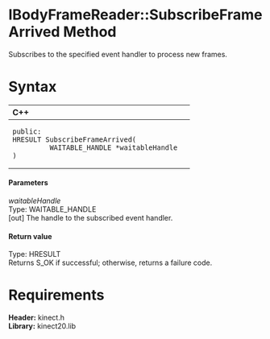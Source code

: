 IBodyFrameReader::SubscribeFrameArrived Method  
==============================================  

Subscribes to the specified event handler to process new frames. <span id="syntaxSection"></span>

Syntax  
======  

<table>
<colgroup>
<col width="100%" />
</colgroup>
<thead>
<tr class="header">
<th align="left">C++</th>
</tr>
</thead>
<tbody>
<tr class="odd">
<td align="left"><pre><code>public:  
HRESULT SubscribeFrameArrived(  
         WAITABLE_HANDLE *waitableHandle  
)</code></pre></td>
</tr>
</tbody>
</table>

<span id="ID4EG"></span>
#### Parameters  

*waitableHandle*    
Type: WAITABLE\_HANDLE  
[out] The handle to the subscribed event handler.  

<span id="ID4EP"></span>
#### Return value  

Type: HRESULT  
Returns S\_OK if successful; otherwise, returns a failure code.  

<span id="requirements"></span>

Requirements  
============  

**Header:** kinect.h  
**Library:** kinect20.lib  



<!--Please do not edit the data in the comment block below.-->
<!--
TOCTitle : SubscribeFrameArrived Method
RLTitle : IBodyFrameReader::SubscribeFrameArrived Method
KeywordK : SubscribeFrameArrived method
KeywordK : IBodyFrameReader::SubscribeFrameArrived method
KeywordF : IBodyFrameReader::SubscribeFrameArrived
KeywordF : SubscribeFrameArrived
KeywordF : Microsoft.Kinect.kinect.IBodyFrameReader.SubscribeFrameArrived(WAITABLE_HANDLE@)
KeywordA : M:Microsoft.Kinect.kinect.IBodyFrameReader.SubscribeFrameArrived(WAITABLE_HANDLE@)
AssetID : M:Microsoft.Kinect.kinect.IBodyFrameReader.SubscribeFrameArrived(WAITABLE_HANDLE@)
Locale : en-us
CommunityContent : 1
APIType : Managed
APILocation : 
APIName : Microsoft.Kinect.kinect.IBodyFrameReader::SubscribeFrameArrived
TargetOS : Windows
TopicType : kbSyntax
DevLang : C++
DocSet : K4Wv2
ProjType : K4Wv2Proj
Technology : Kinect for Windows
Product : Kinect for Windows SDK v2
productversion : 20
-->
